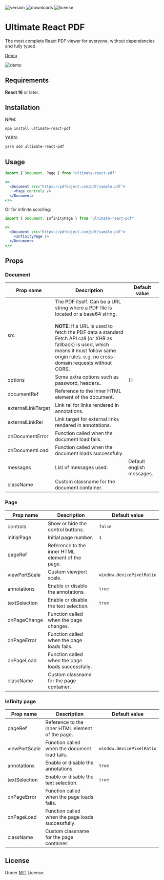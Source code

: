 ![version](https://img.shields.io/npm/v/ultimate-react-pdf/latest) ![downloads](https://img.shields.io/npm/dt/ultimate-react-pdf) ![license](https://img.shields.io/github/license/cecicifu/ultimate-react-pdf)

# Ultimate React PDF

The most complete React PDF viewer for everyone, without dependencies and fully typed.

[Demo](https://codesandbox.io/p/sandbox/ultimate-react-pdf-g72ycj)

![demo](https://github.com/user-attachments/assets/d1b0442a-f75f-4e72-8d70-b1719ff16e42)

## Requirements

**React 16** or later.

## Installation

NPM:

```bash
npm install ultimate-react-pdf
```

YARN:

```bash
yarn add ultimate-react-pdf
```

## Usage

```jsx
import { Document, Page } from "ultimate-react-pdf"

<>
  <Document src="https://pdfobject.com/pdf/sample.pdf">
    <Page controls />
  </Document>
</>
```

Or for infinite scrolling:

```jsx
import { Document, InfinityPage } from "ultimate-react-pdf"

<>
  <Document src="https://pdfobject.com/pdf/sample.pdf">
    <InfinityPage />
  </Document>
</>
```

## Props

### Document

| Prop name           | Description                                                                                                                   | Default value                              |
| ------------------- | ----------------------------------------------------------------------------------------------------------------------------- | ------------------------------------------ |
| src                 | The PDF itself. Can be a URL string where a PDF file is located or a base64 string. </br></br>**NOTE**: If a URL is used to fetch the PDF data a standard Fetch API call (or XHR as fallback) is used, which means it must follow same origin rules. e.g. no cross-domain requests without CORS.                                                                                                                                                 |                                            |
| options             | Some extra options such as password, headers..                                                                                | `{}`                                       |
| documentRef         | Reference to the inner HTML element of the document.                                                                          |                                            |
| externalLinkTarget  | Link rel for links rendered in annotations.                                                                                   |                                            |
| externalLinkRel     | Link target for external links rendered in annotations.                                                                       |                                            |
| onDocumentError     | Function called when the document load fails.                                                                                 |                                            |
| onDocumentLoad      | Function called when the document loads successfully.                                                                         |                                            |
| messages            | List of messages used.                                                                                                        | Default english messages.                  |
| className           | Custom classname for the document container.                                                                                  |                                            |

### Page

| Prop name           | Description                                                                                                                   | Default value                              |
| ------------------- | ----------------------------------------------------------------------------------------------------------------------------- | ------------------------------------------ |
| controls            | Show or hide the control buttons.                                                                                             | `false`                                    | 
| initialPage         | Initial page number.                                                                                                          | `1`                                        |
| pageRef             | Reference to the inner HTML element of the page.                                                                              |                                            |
| viewPortScale       | Custom viewport scale.                                                                                                        | `window.devicePixelRatio`                  |
| annotations         | Enable or disable the annotations.                                                                                            | `true`                                     |
| textSelection       | Enable or disable the text selection.                                                                                         | `true`                                     |
| onPageChange        | Function called when the page changes.                                                                                        |                                            |
| onPageError         | Function called when the page loads fails.                                                                                    |                                            |
| onPageLoad          | Function called when the page loads successfully.                                                                             |                                            |
| className           | Custom classname for the page container.                                                                                      |                                            |

### Infinity page

| Prop name           | Description                                                                                                                   | Default value                              |
| ------------------- | ----------------------------------------------------------------------------------------------------------------------------- | ------------------------------------------ |
| pageRef             | Reference to the inner HTML element of the page.                                                                              |                                            |
| viewPortScale       | Function called when the document load fails.                                                                                 | `window.devicePixelRatio`                  |
| annotations         | Enable or disable the annotations.                                                                                            | `true`                                     |
| textSelection       | Enable or disable the text selection.                                                                                         | `true`                                     |
| onPageError         | Function called when the page loads fails.                                                                                    |                                            |
| onPageLoad          | Function called when the page loads successfully.                                                                             |                                            |
| className           | Custom classname for the page container.                                                                                      |                                            |

## License

Under [MIT](https://github.com/cecicifu/ultimate-react-pdf/blob/main/LICENSE) License.
